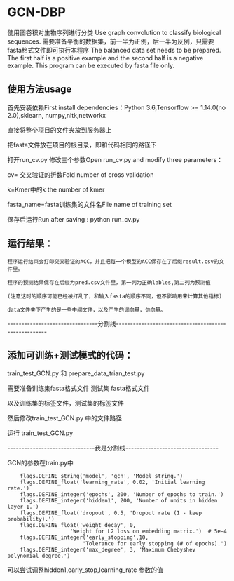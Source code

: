 # GCN-DBP
使用图卷积对生物序列进行分类
Use graph convolution to classify biological sequences.
需要准备平衡的数据集，前一半为正例，后一半为反例，只需要fasta格式文件即可执行本程序
The balanced data set needs to be prepared. The first half is a positive example and the second half is a negative example. This program can be executed by fasta file only.

## 使用方法usage
 
  首先安装依赖First install dependencies：Python 3.6,Tensorflow >= 1.14.0(no 2.0),sklearn, numpy,nltk,networkx
 
  直接将整个项目的文件夹放到服务器上
  
  把fasta文件放在项目的根目录，即和代码相同的路径下
  
  打开run_cv.py 修改三个参数Open run_cv.py and modify three parameters：
  
  cv= 交叉验证的折数Fold number of cross validation
  
  k=Kmer中的k the number of kmer
  
  fasta_name=fasta训练集的文件名File name of training set
  
  保存后运行Run after saving : python run_cv.py
 
 ## 运行结果：
 
    程序运行结束会打印交叉验证的ACC，并且把每一个模型的ACC保存在了后缀result.csv的文件里。
    
    程序的预测结果保存在后缀为pred.csv文件里，第一列为正确lables,第二列为预测值
    
    (注意这时的顺序可能已经被打乱了，和输入fasta的顺序不同，但不影响用来计算其他指标)
    
    data文件夹下产生的是一些中间文件，以及产生的词向量，句向量。

--------------------------------分割线-----------------------------------------------------

## 添加可训练+测试模式的代码：

train_test_GCN.py 和 prepare_data_trian_test.py

需要准备训练集fasta格式文件 测试集 fasta格式文件

以及训练集的标签文件，测试集的标签文件

然后修改train_test_GCN.py 中的文件路径

运行 train_test_GCN.py 

-------------------------------我是分割线---------------------------------

GCN的参数在train.py中

        flags.DEFINE_string('model', 'gcn', 'Model string.')
        flags.DEFINE_float('learning_rate', 0.02, 'Initial learning rate.')
        flags.DEFINE_integer('epochs', 200, 'Number of epochs to train.')
        flags.DEFINE_integer('hidden1', 200, 'Number of units in hidden layer 1.')
        flags.DEFINE_float('dropout', 0.5, 'Dropout rate (1 - keep probability).')
        flags.DEFINE_float('weight_decay', 0,
                        'Weight for L2 loss on embedding matrix.')  # 5e-4
        flags.DEFINE_integer('early_stopping',10,
                            'Tolerance for early stopping (# of epochs).')
        flags.DEFINE_integer('max_degree', 3, 'Maximum Chebyshev polynomial degree.')

可以尝试调整hidden1,early_stop,learning_rate 参数的值
